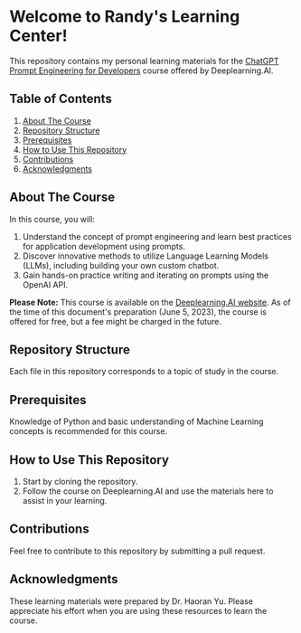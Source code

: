 # **Welcome to Randy's Learning Center!** 

This repository contains my personal learning materials for the [ChatGPT Prompt Engineering for Developers](https://www.deeplearning.ai/short-courses/chatgpt-prompt-engineering-for-developers/) course offered by Deeplearning.AI. 



## **Table of Contents** 

1. [About The Course](#about-the-course)
2. [Repository Structure](#repository-structure) 
3. [Prerequisites](#prerequisites) 
4. [How to Use This Repository](#how-to-use-this-repository) 
5. [Contributions](#contributions) 
6. [Acknowledgments](#acknowledgments) 

## **About The Course** 
In this course, you will: 
1. Understand the concept of prompt engineering and learn best practices for application development using prompts. 
2. Discover innovative methods to utilize Language Learning Models (LLMs), including building your own custom chatbot. 
3. Gain hands-on practice writing and iterating on prompts using the OpenAI API.

**Please Note:** This course is available on the [Deeplearning.AI website](https://www.deeplearning.ai/short-courses/chatgpt-prompt-engineering-for-developers/). As of the time of this document's preparation (June 5, 2023), the course is offered for free, but a fee might be charged in the future. 

## **Repository Structure** 
Each file in this repository corresponds to a topic of study in the course. 

## **Prerequisites** 
Knowledge of Python and basic understanding of Machine Learning concepts is recommended for this course. 
## **How to Use This Repository** 
1. Start by cloning the repository. 
2. Follow the course on Deeplearning.AI and use the materials here to assist in your learning. 

## **Contributions** 
Feel free to contribute to this repository by submitting a pull request.  

## **Acknowledgments** 
These learning materials were prepared by Dr. Haoran Yu. Please appreciate his effort when you are using these resources to learn the course. 